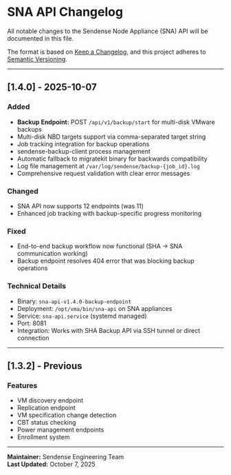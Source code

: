 # SNA API Changelog

All notable changes to the Sendense Node Appliance (SNA) API will be documented in this file.

The format is based on [Keep a Changelog](https://keepachangelog.com/en/1.0.0/),
and this project adheres to [Semantic Versioning](https://semver.org/spec/v2.0.0.html).

---

## [1.4.0] - 2025-10-07

### Added
- **Backup Endpoint:** POST `/api/v1/backup/start` for multi-disk VMware backups
- Multi-disk NBD targets support via comma-separated target string
- Job tracking integration for backup operations
- sendense-backup-client process management
- Automatic fallback to migratekit binary for backwards compatibility
- Log file management at `/var/log/sendense/backup-{job_id}.log`
- Comprehensive request validation with clear error messages

### Changed
- SNA API now supports 12 endpoints (was 11)
- Enhanced job tracking with backup-specific progress monitoring

### Fixed
- End-to-end backup workflow now functional (SHA → SNA communication working)
- Backup endpoint resolves 404 error that was blocking backup operations

### Technical Details
- Binary: `sna-api-v1.4.0-backup-endpoint`
- Deployment: `/opt/vma/bin/sna-api` on SNA appliances
- Service: `sna-api.service` (systemd managed)
- Port: 8081
- Integration: Works with SHA Backup API via SSH tunnel or direct connection

---

## [1.3.2] - Previous

### Features
- VM discovery endpoint
- Replication endpoint
- VM specification change detection
- CBT status checking
- Power management endpoints
- Enrollment system

---

**Maintainer:** Sendense Engineering Team  
**Last Updated:** October 7, 2025

